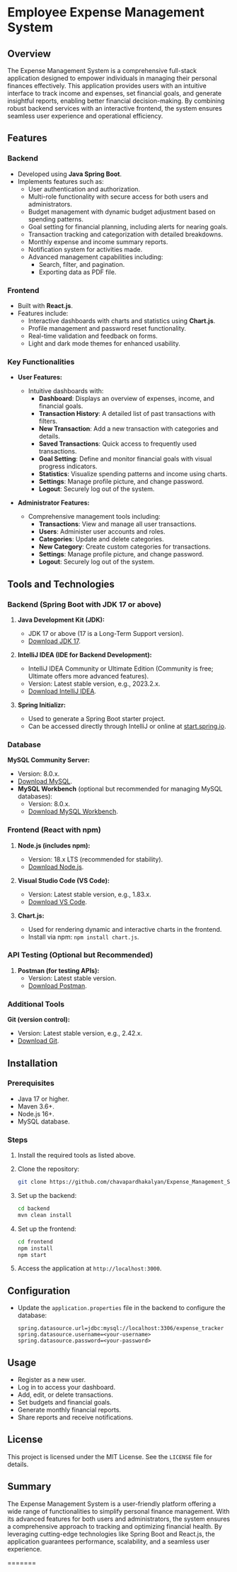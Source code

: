 
# Employee Expense Management System

## Overview
The Expense Management System is a comprehensive full-stack application designed to empower individuals in managing their personal finances effectively. This application provides users with an intuitive interface to track income and expenses, set financial goals, and generate insightful reports, enabling better financial decision-making. By combining robust backend services with an interactive frontend, the system ensures seamless user experience and operational efficiency.

## Features
### Backend
- Developed using **Java Spring Boot**.
- Implements features such as:
  - User authentication and authorization.
  - Multi-role functionality with secure access for both users and administrators.
  - Budget management with dynamic budget adjustment based on spending patterns.
  - Goal setting for financial planning, including alerts for nearing goals.
  - Transaction tracking and categorization with detailed breakdowns.
  - Monthly expense and income summary reports.
  - Notification system for activities made.
  - Advanced management capabilities including:
    - Search, filter, and pagination.
    - Exporting data as PDF file.

### Frontend
- Built with **React.js**.
- Features include:
  - Interactive dashboards with charts and statistics using **Chart.js**.
  - Profile management and password reset functionality.
  - Real-time validation and feedback on forms.
  - Light and dark mode themes for enhanced usability.

### Key Functionalities
- **User Features:**
  - Intuitive dashboards with:
    - **Dashboard**: Displays an overview of expenses, income, and financial goals.
    - **Transaction History**: A detailed list of past transactions with filters.
    - **New Transaction**: Add a new transaction with categories and details.
    - **Saved Transactions**: Quick access to frequently used transactions.
    - **Goal Setting**: Define and monitor financial goals with visual progress indicators.
    - **Statistics**: Visualize spending patterns and income using charts.
    - **Settings**: Manage profile picture, and change password.
    - **Logout**: Securely log out of the system.

- **Administrator Features:**
  - Comprehensive management tools including:
    - **Transactions**: View and manage all user transactions.
    - **Users**: Administer user accounts and roles.
    - **Categories**: Update and delete categories.
    - **New Category**: Create custom categories for transactions.
    - **Settings**: Manage profile picture, and change password.
    - **Logout**: Securely log out of the system.

## Tools and Technologies
### Backend (Spring Boot with JDK 17 or above)
1. **Java Development Kit (JDK):**
   - JDK 17 or above (17 is a Long-Term Support version).
   - [Download JDK 17](https://www.oracle.com/java/technologies/javase-jdk17-downloads.html).

2. **IntelliJ IDEA (IDE for Backend Development):**
   - IntelliJ IDEA Community or Ultimate Edition (Community is free; Ultimate offers more advanced features).
   - Version: Latest stable version, e.g., 2023.2.x.
   - [Download IntelliJ IDEA](https://www.jetbrains.com/idea/download/).

3. **Spring Initializr:**
   - Used to generate a Spring Boot starter project.
   - Can be accessed directly through IntelliJ or online at [start.spring.io](https://start.spring.io/).

### Database

**MySQL Community Server:**
   - Version: 8.0.x.
   - [Download MySQL](https://dev.mysql.com/downloads/mysql/).
   - **MySQL Workbench** (optional but recommended for managing MySQL databases):
     - Version: 8.0.x.
     - [Download MySQL Workbench](https://dev.mysql.com/downloads/workbench/).

### Frontend (React with npm)
1. **Node.js (includes npm):**
   - Version: 18.x LTS (recommended for stability).
   - [Download Node.js](https://nodejs.org/en/download/).

2. **Visual Studio Code (VS Code):**
   - Version: Latest stable version, e.g., 1.83.x.
   - [Download VS Code](https://code.visualstudio.com/Download).

3. **Chart.js:**
   - Used for rendering dynamic and interactive charts in the frontend.
   - Install via npm: `npm install chart.js`.

### API Testing (Optional but Recommended)
1. **Postman (for testing APIs):**
   - Version: Latest stable version.
   - [Download Postman](https://www.postman.com/downloads/).

### Additional Tools
**Git (version control):**
   - Version: Latest stable version, e.g., 2.42.x.
   - [Download Git](https://git-scm.com/downloads).

## Installation
### Prerequisites
- Java 17 or higher.
- Maven 3.6+.
- Node.js 16+.
- MySQL database.

### Steps
1. Install the required tools as listed above.
2. Clone the repository:
   ```bash
   git clone https://github.com/chavapardhakalyan/Expense_Management_System.git
   ```

3. Set up the backend:
   ```bash
   cd backend
   mvn clean install
   ```

4. Set up the frontend:
   ```bash
   cd frontend
   npm install
   npm start
   ```

5. Access the application at `http://localhost:3000`.

## Configuration
- Update the `application.properties` file in the backend to configure the database:
  ```properties
  spring.datasource.url=jdbc:mysql://localhost:3306/expense_tracker
  spring.datasource.username=<your-username>
  spring.datasource.password=<your-password>
  ```

## Usage
- Register as a new user.
- Log in to access your dashboard.
- Add, edit, or delete transactions.
- Set budgets and financial goals.
- Generate monthly financial reports.
- Share reports and receive notifications.

## License
This project is licensed under the MIT License. See the `LICENSE` file for details.

## Summary

The Expense Management System is a user-friendly platform offering a wide range of functionalities to simplify personal finance management. With its advanced features for both users and administrators, the system ensures a comprehensive approach to tracking and optimizing financial health. By leveraging cutting-edge technologies like Spring Boot and React.js, the application guarantees performance, scalability, and a seamless user experience.

=======
